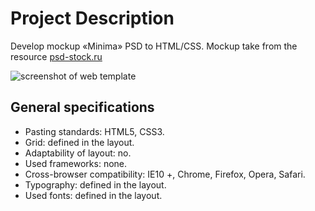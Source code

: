 # Project Description
Develop mockup «Minima» PSD to HTML/CSS.  Mockup take from the resource [psd-stock.ru](http://psd-stock.ru/shablony-dlja-sajtov/clean-minimalistic-psd-template)

![screenshot of web template](https://www.pelfusion.com/wp-content/uploads/2014/03/Minimal-PSD-Template.jpg)

## General specifications
* Pasting standards: HTML5, CSS3.
* Grid: defined in the layout.
* Adaptability of layout: no.
* Used frameworks: none.
* Cross-browser compatibility: IE10 +, Chrome, Firefox, Opera, Safari.
* Typography: defined in the layout.
* Used fonts: defined in the layout.
